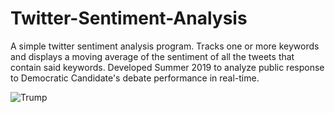 # Twitter-Sentiment-Analysis

A simple twitter sentiment analysis program. Tracks one or more keywords and displays a moving average of the sentiment of all the tweets that contain said keywords. Developed Summer 2019 to analyze public response to Democratic Candidate's debate performance in real-time.

![Trump](https://i.imgur.com/w4pWina.png)
